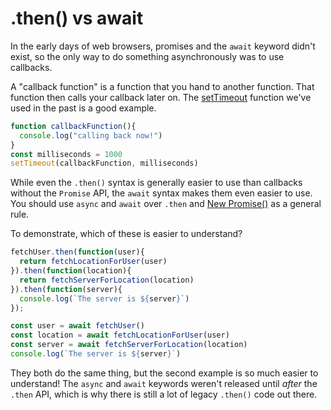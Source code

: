# .then() vs await

In the early days of web browsers, promises and the `await` keyword didn't exist, so the only way to do something asynchronously was to use callbacks.

A "callback function" is a function that you hand to another function. That function then calls your callback later on. The [setTimeout](https://developer.mozilla.org/en-US/docs/Web/API/setTimeout) function we've used in the past is a good example.

```js
function callbackFunction(){
  console.log("calling back now!")
}
const milliseconds = 1000
setTimeout(callbackFunction, milliseconds)
```

While even the `.then()` syntax is generally easier to use than callbacks without the `Promise` API, the `await` syntax makes them even easier to use. You should use `async` and `await` over `.then` and [New Promise()](https://developer.mozilla.org/en-US/docs/Web/JavaScript/Reference/Global_Objects/Promise/Promise) as a general rule.

To demonstrate, which of these is easier to understand?

```js
fetchUser.then(function(user){
  return fetchLocationForUser(user)
}).then(function(location){
  return fetchServerForLocation(location)
}).then(function(server){
  console.log(`The server is ${server}`)
});
```

```js
const user = await fetchUser()
const location = await fetchLocationForUser(user)
const server = await fetchServerForLocation(location)
console.log(`The server is ${server}`)
```

They both do the same thing, but the second example is so much easier to understand! The `async` and `await` keywords weren't released until *after* the `.then` API, which is why there is still a lot of legacy `.then()` code out there.
